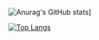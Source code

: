 ![Anurag's GitHub stats](https://github-readme-stats.vercel.app/api?username=Sammy231004&show_icons=true&theme=tokyonight)]

[![Top Langs](https://github-readme-stats.vercel.app/api/top-langs/?username=Sammy231004&layout=compact&theme=tokyonight)](https://github.com/anuraghazra/github-readme-stats)


